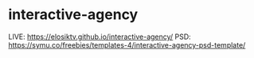 # interactive-agency

LIVE: https://elosiktv.github.io/interactive-agency/
PSD: https://symu.co/freebies/templates-4/interactive-agency-psd-template/
